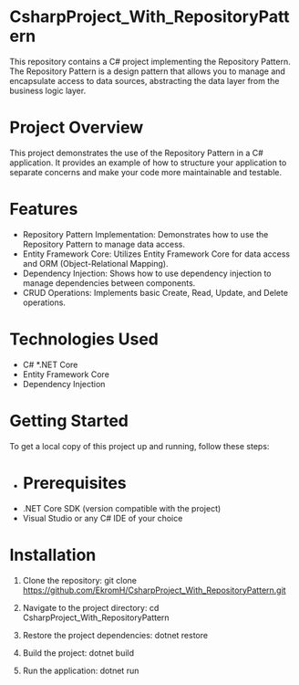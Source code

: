 # CsharpProject_With_RepositoryPattern
This repository contains a C# project implementing the Repository Pattern. The Repository Pattern is a design pattern that allows you to manage and encapsulate access to data sources, abstracting the data layer from the business logic layer.

# Project Overview
This project demonstrates the use of the Repository Pattern in a C# application. It provides an example of how to structure your application to separate concerns and make your code more maintainable and testable.

# Features
* Repository Pattern Implementation: Demonstrates how to use the Repository Pattern to manage data access.
* Entity Framework Core: Utilizes Entity Framework Core for data access and ORM (Object-Relational Mapping).
* Dependency Injection: Shows how to use dependency injection to manage dependencies between components.
* CRUD Operations: Implements basic Create, Read, Update, and Delete operations.
# Technologies Used
* C#
*.NET Core
* Entity Framework Core
* Dependency Injection

# Getting Started
To get a local copy of this project up and running, follow these steps:

* # Prerequisites
* .NET Core SDK (version compatible with the project)
* Visual Studio or any C# IDE of your choice

# Installation
1. Clone the repository:
git clone https://github.com/EkromH/CsharpProject_With_RepositoryPattern.git

2. Navigate to the project directory:
cd CsharpProject_With_RepositoryPattern

3. Restore the project dependencies:
dotnet restore

4. Build the project:
dotnet build

5. Run the application:
dotnet run
